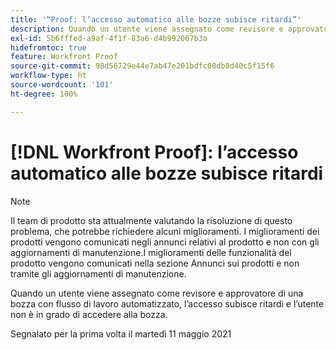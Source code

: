 ```yaml
---
title: '“Proof: l’accesso automatico alle bozze subisce ritardi”'
description: Quando un utente viene assegnato come revisore e approvatore di una bozza con flusso di lavoro automatizzato, l’accesso subisce ritardi e l’utente non è in grado di accedere alla bozza.
exl-id: 5b6fffed-a9af-4f1f-83a6-d4b992067b3a
hidefromtoc: true
feature: Workfront Proof
source-git-commit: 98d56729e44e7ab47e201bdfc00db8d40c5f15f6
workflow-type: ht
source-wordcount: '101'
ht-degree: 100%

---
```


# [!DNL Workfront Proof]: l’accesso automatico alle bozze subisce ritardi

<!--Converted to story-->

>[!NOTE]
>
>Il team di prodotto sta attualmente valutando la risoluzione di questo problema, che potrebbe richiedere alcuni miglioramenti. I miglioramenti dei prodotti vengono comunicati negli annunci relativi al prodotto e non con gli aggiornamenti di manutenzione.I miglioramenti delle funzionalità del prodotto vengono comunicati nella sezione Annunci sui prodotti e non tramite gli aggiornamenti di manutenzione.

Quando un utente viene assegnato come revisore e approvatore di una bozza con flusso di lavoro automatizzato, l’accesso subisce ritardi e l’utente non è in grado di accedere alla bozza.

Segnalato per la prima volta il martedì 11 maggio 2021
